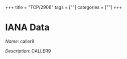 +++
title = "TCP/2906"
tags = [""]
categories = [""]
+++

# IANA Data

_Name:_ caller9

_Description:_ CALLER9

